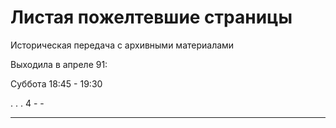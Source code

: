 # Листая пожелтевшие страницы

Историческая передача с архивными материалами

Выходила в апреле 91:

Суббота 18:45 - 19:30

.   .   .   4   -   -
-   -   -   -   -   -
